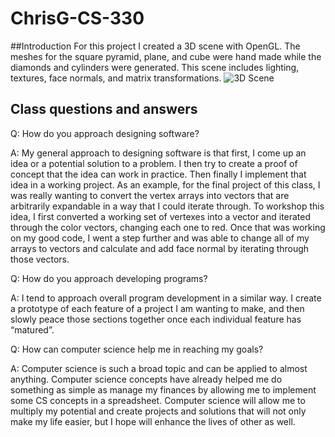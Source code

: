 # ChrisG-CS-330


##Introduction
For this project I created a 3D scene with OpenGL. The meshes for the square pyramid, plane, and cube were hand made while the diamonds and cylinders were generated. This scene includes lighting, textures, face normals, and matrix transformations.
<image src = "CS330 Scene.png" alt = "3D Scene"></image>


## Class questions and answers
Q: How do you approach designing software?

A: My general approach to designing software is that first, I come up an idea or a potential solution to a problem. I then try to create a proof of concept that the idea can work in practice. Then finally I implement that idea in a working project.
 As an example, for the final project of this class, I was really wanting to convert the vertex arrays into vectors that are arbitrarily expandable in a way that I could iterate through. To workshop this idea, I first converted a working set of vertexes into a vector and iterated through the color vectors, changing each one to red. Once that was working on my good code, I went a step further and was able to change all of my arrays to vectors and calculate and add face normal by iterating through those vectors.


Q: How do you approach developing programs?

A: I tend to approach overall program development in a similar way. I create a prototype of each feature of a project I am wanting to make, and then slowly peace those sections together once each individual feature has “matured”.


Q: How can computer science help me in reaching my goals?

A: Computer science is such a broad topic and can be applied to almost anything. Computer science concepts have already helped me do something as simple as manage my finances by allowing me to implement some CS concepts in a spreadsheet. Computer science will allow me to multiply my potential and create projects and solutions that will not only make my life easier, but I hope will enhance the lives of other as well.
